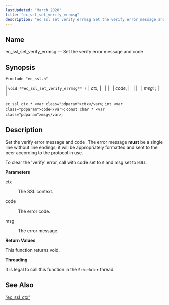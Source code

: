 ```yaml
---
lastUpdated: "March 2020"
title: "ec_ssl_set_verify_errmsg"
description: "ec ssl set verify errmsg Set the verify error message and code void ec ssl set verify errmsg ctx code msg ec ssl ctx ctx int code const char msg Set the verify error message and code The error message must be a single line without line endings it will..."
---
```


<a name="apis.ec_ssl_set_verify_errmsg"></a> 
## Name

ec_ssl_set_verify_errmsg — Set the verify error message and code

## Synopsis

`#include "ec_ssl.h"`

| `void **ec_ssl_set_verify_errmsg** (` | <var class="pdparam">ctx</var>, |   |
|   | <var class="pdparam">code</var>, |   |
|   | <var class="pdparam">msg</var>`)`; |   |

`ec_ssl_ctx * <var class="pdparam">ctx</var>`;
`int <var class="pdparam">code</var>`;
`const char * <var class="pdparam">msg</var>`;<a name="idp62780592"></a> 
## Description

Set the verify error message and code. The error message **must** be a single line without line endings; it will be appropriately formatted and sent to the peer according to the protocol in use.

To clear the 'verify' error, call with code set to `0` and msg set to `NULL`.

**<a name="idp62784064"></a> Parameters**

<dl class="variablelist">

<dt>ctx</dt>

<dd>

The SSL context.

</dd>

<dt>code</dt>

<dd>

The error code.

</dd>

<dt>msg</dt>

<dd>

The error message.

</dd>

</dl>

**<a name="idp62790432"></a> Return Values**

This function returns void.

**<a name="idp62791344"></a> Threading**

It is legal to call this function in the `Scheduler` thread.

<a name="idp62792880"></a> 
## See Also

[“ec_ssl_ctx”](/momentum/3/3-api/structs-ec-ssl-ctx)